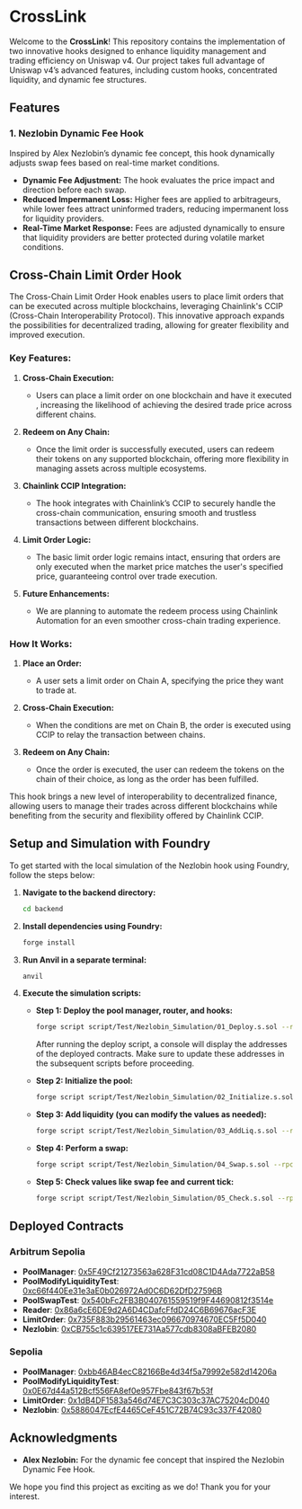 #  CrossLink

Welcome to the **CrossLink**! This repository contains the implementation of two innovative hooks designed to enhance liquidity management and trading efficiency on Uniswap v4. Our project takes full advantage of Uniswap v4’s advanced features, including custom hooks, concentrated liquidity, and dynamic fee structures.

## Features

### 1. Nezlobin Dynamic Fee Hook
Inspired by Alex Nezlobin’s dynamic fee concept, this hook dynamically adjusts swap fees based on real-time market conditions.

- **Dynamic Fee Adjustment:** The hook evaluates the price impact and direction before each swap.
- **Reduced Impermanent Loss:** Higher fees are applied to arbitrageurs, while lower fees attract uninformed traders, reducing impermanent loss for liquidity providers.
- **Real-Time Market Response:** Fees are adjusted dynamically to ensure that liquidity providers are better protected during volatile market conditions.

## Cross-Chain Limit Order Hook

The Cross-Chain Limit Order Hook enables users to place limit orders that can be executed across multiple blockchains, leveraging Chainlink's CCIP (Cross-Chain Interoperability Protocol). This innovative approach expands the possibilities for decentralized trading, allowing for greater flexibility and improved execution.

### Key Features:

1. **Cross-Chain Execution:**
   - Users can place a limit order on one blockchain and have it executed  , increasing the likelihood of achieving the desired trade price across different chains.

2. **Redeem on Any Chain:**
   - Once the limit order is successfully executed, users can redeem their tokens on any supported blockchain, offering more flexibility in managing assets across multiple ecosystems.

3. **Chainlink CCIP Integration:**
   - The hook integrates with Chainlink’s CCIP to securely handle the cross-chain communication, ensuring smooth and trustless transactions between different blockchains.

4. **Limit Order Logic:**
   - The basic limit order logic remains intact, ensuring that orders are only executed when the market price matches the user's specified price, guaranteeing control over trade execution.

5. **Future Enhancements:**
   - We are planning to automate the redeem process using Chainlink Automation for an even smoother cross-chain trading experience.
   
### How It Works:

1. **Place an Order:**  
   - A user sets a limit order on Chain A, specifying the price they want to trade at.
   
2. **Cross-Chain Execution:**  
   - When the conditions are met on Chain B, the order is executed using CCIP to relay the transaction between chains.
   
3. **Redeem on Any Chain:**  
   - Once the order is executed, the user can redeem the tokens on the chain of their choice, as long as the order has been fulfilled.

This hook brings a new level of interoperability to decentralized finance, allowing users to manage their trades across different blockchains while benefiting from the security and flexibility offered by Chainlink CCIP.



## Setup and Simulation with Foundry

To get started with the local simulation of the Nezlobin hook using Foundry, follow the steps below:

1. **Navigate to the backend directory:**
    ```bash
    cd backend
    ```

2. **Install dependencies using Foundry:**
    ```bash
    forge install
    ```

3. **Run Anvil in a separate terminal:**
    ```bash
    anvil
    ```

4. **Execute the simulation scripts:**

    - **Step 1: Deploy the pool manager, router, and hooks:**
        ```bash
        forge script script/Test/Nezlobin_Simulation/01_Deploy.s.sol --rpc-url 127.0.0.1:8545 --broadcast -vvv
        ```
        After running the deploy script, a console will display the addresses of the deployed contracts. Make sure to update these addresses in the subsequent scripts before proceeding.

    - **Step 2: Initialize the pool:**
        ```bash
        forge script script/Test/Nezlobin_Simulation/02_Initialize.s.sol --rpc-url 127.0.0.1:8545 --broadcast -vvv
        ```

    - **Step 3: Add liquidity (you can modify the values as needed):**
        ```bash
        forge script script/Test/Nezlobin_Simulation/03_AddLiq.s.sol --rpc-url 127.0.0.1:8545 --broadcast -vvv
        ```

    - **Step 4: Perform a swap:**
        ```bash
        forge script script/Test/Nezlobin_Simulation/04_Swap.s.sol --rpc-url 127.0.0.1:8545 --broadcast -vvv
        ```

    - **Step 5: Check values like swap fee and current tick:**
        ```bash
        forge script script/Test/Nezlobin_Simulation/05_Check.s.sol --rpc-url 127.0.0.1:8545 --broadcast -vvv
        ```


## Deployed Contracts

### Arbitrum Sepolia
- **PoolManager**: [0x5F49Cf21273563a628F31cd08C1D4Ada7722aB58](https://sepolia.arbiscan.io/address/0x5F49Cf21273563a628F31cd08C1D4Ada7722aB58)
- **PoolModifyLiquidityTest**: [0xc66f440Ee31e3aE0b026972Ad0C6D62DfD27596B](https://sepolia.arbiscan.io/address/0xc66f440Ee31e3aE0b026972Ad0C6D62DfD27596B)
- **PoolSwapTest**: [0x540bFc2FB3B040761559519f9F44690812f3514e](https://sepolia.arbiscan.io/address/0x540bFc2FB3B040761559519f9F44690812f3514e)
- **Reader**: [0x86a6cE6DE9d2A6D4CDafcFfdD24C6B69676acF3E](https://sepolia.arbiscan.io/address/0x86a6cE6DE9d2A6D4CDafcFfdD24C6B69676acF3E)
- **LimitOrder**: [0x735F883b29561463ec096670974670EC5Ff5D040](https://sepolia.arbiscan.io/address/0x735F883b29561463ec096670974670EC5Ff5D040)
- **Nezlobin**: [0xCB755c1c639517EE731Aa577cdb8308aBFEB2080](https://sepolia.arbiscan.io/address/0xCB755c1c639517EE731Aa577cdb8308aBFEB2080)

### Sepolia
- **PoolManager**: [0xbb46AB4ecC82166Be4d34f5a79992e582d14206a](https://sepolia.etherscan.io/address/0xbb46AB4ecC82166Be4d34f5a79992e582d14206a)
- **PoolModifyLiquidityTest**: [0x0E67d44a512Bcf556FA8ef0e957Fbe843f67b53f](https://sepolia.etherscan.io/address/0x0E67d44a512Bcf556FA8ef0e957Fbe843f67b53f)
- **LimitOrder**: [0x1dB4DF1583a546d74E7C3C303c37AC75204cD040](https://sepolia.etherscan.io/address/0x1dB4DF1583a546d74E7C3C303c37AC75204cD040)
- **Nezlobin**: [0x5886047EcfE4465CeF451C72B74C93c337F42080](https://sepolia.etherscan.io/address/0x5886047EcfE4465CeF451C72B74C93c337F42080)



## Acknowledgments

- **Alex Nezlobin:** For the dynamic fee concept that inspired the Nezlobin Dynamic Fee Hook.




We hope you find this project as exciting as we do! Thank you for your interest.